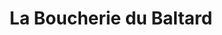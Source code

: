---
title: "La Boucherie du Baltard"
url: /nogent-sur-marne/la-boucherie-du-baltard/
shop: boucherie
---